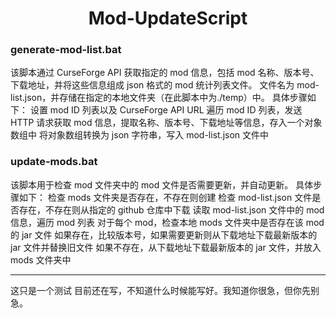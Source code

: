 # <center> Mod-UpdateScript

### generate-mod-list.bat

该脚本通过 CurseForge API 获取指定的 mod 信息，包括 mod 名称、版本号、下载地址，并将这些信息组成 json 格式的 mod 统计列表文件。
文件名为 mod-list.json，并存储在指定的本地文件夹（在此脚本中为./temp）中。
具体步骤如下：
设置 mod ID 列表以及 CurseForge API URL
遍历 mod ID 列表，发送 HTTP 请求获取 mod 信息，提取名称、版本号、下载地址等信息，存入一个对象数组中
将对象数组转换为 json 字符串，写入 mod-list.json 文件中

### update-mods.bat

该脚本用于检查 mod 文件夹中的 mod 文件是否需要更新，并自动更新。
具体步骤如下：
检查 mods 文件夹是否存在，不存在则创建
检查 mod-list.json 文件是否存在，不存在则从指定的 github 仓库中下载
读取 mod-list.json 文件中的 mod 信息，遍历 mod 列表
对于每个 mod，检查本地 mods 文件夹中是否存在该 mod 的 jar 文件
如果存在，比较版本号，如果需要更新则从下载地址下载最新版本的 jar 文件并替换旧文件
如果不存在，从下载地址下载最新版本的 jar 文件，并放入 mods 文件夹中

---

这只是一个测试
目前还在写，不知道什么时候能写好。我知道你很急，但你先别急。
